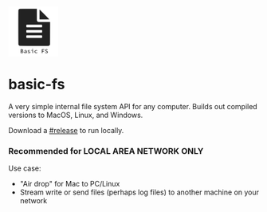 <img width="100px" height="100px" align="center" src="https://github.com/Parellin-Technologies-LLC/basic-fs/blob/master/logo.png" alt="basic-fs logo">

# basic-fs
A very simple internal file system API for any computer. Builds out compiled versions to MacOS, Linux, and Windows.

Download a [#release][0] to run locally.

### **Recommended for LOCAL AREA NETWORK ONLY**

Use case:
- "Air drop" for Mac to PC/Linux
- Stream write or send files (perhaps log files) to another machine on your network

[0]: https://github.com/Parellin-Technologies-LLC/basic-fs/
